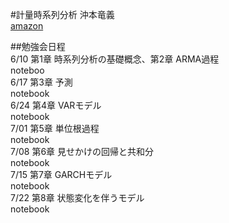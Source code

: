 #計量時系列分析 沖本竜義  
[amazon](http://www.amazon.co.jp/経済・ファイナンスデータの計量時系列分析-統計ライブラリー-沖本-竜義/dp/4254127928)  

##勉強会日程  
6/10 第1章 時系列分析の基礎概念、第2章 ARMA過程  
noteboo  
6/17 第3章 予測  
notebook  
6/24 第4章 VARモデル  
notebook  
7/01 第5章 単位根過程  
notebook   
7/08 第6章 見せかけの回帰と共和分  
notebook  
7/15 第7章 GARCHモデル  
notebook  
7/22 第8章 状態変化を伴うモデル  
notebook  
